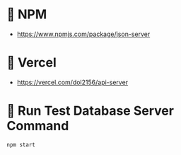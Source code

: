 # 📌 NPM  
- https://www.npmjs.com/package/json-server  

# 📌 Vercel  
- https://vercel.com/dol2156/api-server

# 📌 Run Test Database Server Command
```
npm start
```